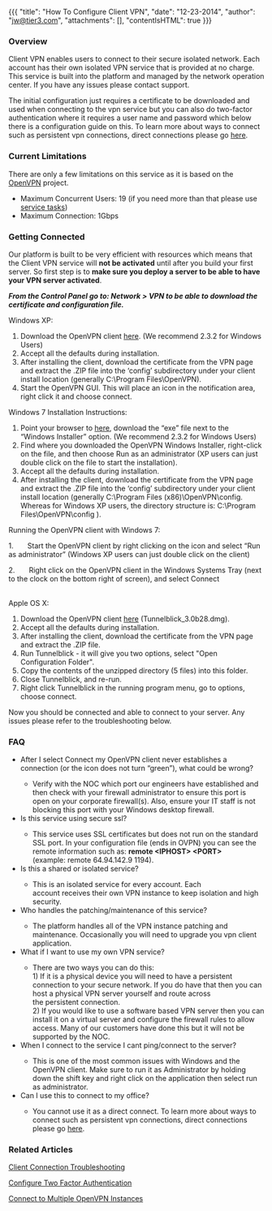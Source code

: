 {{{
  "title": "How To Configure Client VPN",
  "date": "12-23-2014",
  "author": "jw@tier3.com",
  "attachments": [],
  "contentIsHTML": true
}}}

<h3>Overview</h3>
<p>Client VPN enables users to connect to their secure isolated network. Each account has their own isolated VPN service that is provided at no charge. This service is built into the platform and managed by the network operation center. If you have any issues
  please&nbsp;contact support.</p>
<p>The initial configuration just requires a certificate to be downloaded and used when connecting to the vpn service but you can also do two-factor authentication where it requires a user name and password which below there is a configuration guide on this.
  To learn more about ways to connect such as persistent vpn connections, direct connections please go <a href="http://help.tier3.com/entries/20518933-network-access-options-for-connecting-to-tier-3-s-platform">here</a>.</p>
<h3>Current Limitations</h3>
<p>There are only a few limitations on this service as it is based on the <a href="http://www.openvpn.net" target="_blank">OpenVPN</a> project.</p>
<ul>
  <li>Maximum Concurrent Users: 19 (if you need more than that please use <a href="http://www.centurylinkcloud.com/products/support/service-tasks" target="_blank">service tasks</a>)</li>
  <li>Maximum Connection: 1Gbps&nbsp;</li>
</ul>
<h3>Getting Connected</h3>
<p>Our platform is built to be very efficient with resources which means that the Client VPN service will <strong>not be activated</strong> until after you build your first server. So first step is to <strong>make sure you deploy a server to be able to have your VPN server activated</strong>.</p>
<p><em><strong>From the Control Panel go to: Network &gt; VPN to be able to download the certificate and configuration file.</strong></em>
</p>
<p>Windows XP:</p>
<ol>
  <li>Download the OpenVPN client&nbsp;<a href="http://openvpn.net/index.php/open-source/downloads.html" target="_blank">here</a>. (We recommend 2.3.2 for Windows Users)</li>
  <li>Accept all the defaults during installation.</li>
  <li>After installing the client, download the certificate from the VPN page and extract the .ZIP file into the ‘config’ subdirectory under your client install location (generally C:\Program Files\OpenVPN).</li>
  <li>Start the OpenVPN GUI. This will place an icon in the notification area, right click it and choose connect.</li>
</ol>
<div>
  <p>Windows 7 Installation Instructions:</p>
  <ol>
    <li>Point your browser to <a href="http://openvpn.net/index.php/open-source/downloads.html">here</a>, download the “exe” file next to the “Windows Installer” option.&nbsp;(We recommend 2.3.2 for Windows Users)</li>
    <li>Find where you downloaded the OpenVPN Windows Installer, right-click on the file, and then choose Run as an administrator (XP users can just double click on the file to start the installation).</li>
    <li>Accept all the defaults during installation.</li>
    <li>After installing the client, download the certificate from the VPN page and extract the .ZIP file into the ‘config’ subdirectory under your client install location (generally C:\Program Files (x86)\OpenVPN\config. Whereas for Windows XP users, the
      directory structure is: C:\Program Files\OpenVPN\config ).</li>
  </ol>
  <p>Running the OpenVPN client with Windows 7:</p>
  <p>1.&nbsp;&nbsp;&nbsp;&nbsp;&nbsp;&nbsp; Start the OpenVPN client by right clicking on the icon and select “Run as administrator” (Windows XP users can just double click on the client)</p>
  <p>2.&nbsp;&nbsp;&nbsp;&nbsp;&nbsp;&nbsp; Right click on the OpenVPN client in the Windows Systems Tray (next to the clock on the bottom right of screen), and select Connect</p>
</div>
<div>&nbsp;</div>
<div>Apple OS X:</div>
<div>
  <ol>
    <li>Download the OpenVPN client&nbsp;<a href="http://code.google.com/p/tunnelblick/" target="_blank">here</a>&nbsp;(Tunnelblick_3.0b28.dmg).</li>
    <li>Accept all the defaults during installation.</li>
    <li>After installing the client, download the certificate from the VPN page and extract the .ZIP file.</li>
    <li>Run Tunnelblick - it will give you two options, select "Open Configuration Folder".</li>
    <li>Copy the contents of the unzipped directory (5 files) into this folder.</li>
    <li>Close Tunnelblick, and re-run.</li>
    <li>Right click Tunnelblick in the running program menu, go to options, choose connect.</li>
  </ol>
</div>
<p>Now you should be connected and able to connect to your server. Any issues please refer to the troubleshooting below.</p>
<h3>FAQ</h3>
<ul>
  <li>After I select Connect my OpenVPN client never establishes a connection (or the icon does not turn “green”), what could be wrong?</li>
  <ul>
    <li>Verify&nbsp;with the NOC which port our engineers have established and then check&nbsp;with your firewall administrator&nbsp;to ensure this port is open on your corporate firewall(s). Also, ensure your IT staff is not blocking this port with your
      Windows desktop firewall.</li>
  </ul>
  <li>Is this service using secure ssl?</li>
  <ul>
    <li>This service uses SSL certificates but does not run on the standard SSL port. In your configuration file (ends in OVPN) you can see the remote information such as:&nbsp;<strong>remote &lt;IPHOST&gt; &lt;PORT&gt; </strong>(example:&nbsp;remote 64.94.142.9
      1194).</li>
  </ul>
  <li>Is this a shared or isolated service?</li>
  <ul>
    <li>This is an isolated service for every account. Each account&nbsp;receives&nbsp;their own VPN instance to keep isolation and high security.</li>
  </ul>
  <li>Who handles the patching/maintenance of this service?</li>
  <ul>
    <li>The platform handles all of the VPN instance patching and maintenance. Occasionally you will need to upgrade you vpn client application.</li>
  </ul>
  <li>What if I want to use my own VPN service?</li>
  <ul>
    <li>There are two ways you can do this:
      <br />1) If it is a physical device you will need to have a persistent connection to your secure network. If you do have that then you can host a physical VPN server yourself and route across the&nbsp;persistent&nbsp;connection.
      <br />2) If you would like to use a software based VPN server then you can install it on a virtual server and configure the firewall rules to allow access. Many of our customers have done this but it will not be supported by the NOC.&nbsp;</li>
  </ul>
  <li>When I connect to the service I cant ping/connect to the server?</li>
  <ul>
    <li>This is one of the most common issues with Windows and the OpenVPN client. Make sure to run it as Administrator by holding down the shift key and right click on the application then select run as administrator.&nbsp;</li>
  </ul>
  <li>Can I use this to connect to my office?</li>
  <ul>
    <li>You cannot use it as a direct connect.&nbsp;To learn more about ways to connect such as persistent vpn connections, direct connections please go&nbsp;<a href="http://help.tier3.com/entries/20518933-network-access-options-for-connecting-to-tier-3-s-platform">here</a>.</li>
  </ul>
</ul>
<h3>Related Articles</h3>
<p><a href="http://help.tier3.com/entries/20905706-vpn-client-connection-troubleshooting">Client Connection Troubleshooting</a>
</p>
<p><a href="http://help.tier3.com/entries/20937527-configure-two-factor-authentication">Configure Two Factor Authentication</a>
</p>
<p><a href="http://help.tier3.com/entries/20352701-connect-to-multiple-openvpn-instances">Connect to Multiple OpenVPN Instances</a>
</p>